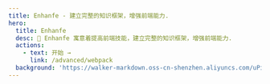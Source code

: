 ```yaml
---
title: Enhanfe - 建立完整的知识框架，增强前端能力.
hero:
  title: Enhanfe
  desc: 🍙 Enhanfe 寓意着提高前端技能，建立完整的知识框架，增强前端能力.
  actions:
    - text: 开始 →
      link: /advanced/webpack
  background: 'https://walker-markdown.oss-cn-shenzhen.aliyuncs.com/uPic/enhanfe.png'
---
```

